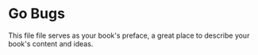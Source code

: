 # Go Bugs

This file file serves as your book's preface, a great place to describe your book's content and ideas.

